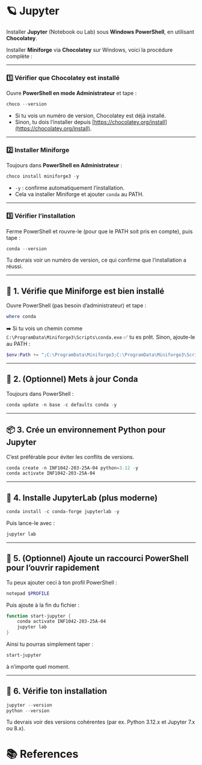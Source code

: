 # :ringed_planet: Jupyter

Installer **Jupyter** (Notebook ou Lab) sous **Windows PowerShell**, en utilisant **Chocolatey**.

Installer **Miniforge** via **Chocolatey** sur Windows, voici la procédure complète :

---

### 1️⃣ Vérifier que Chocolatey est installé

Ouvre **PowerShell en mode Administrateur** et tape :

```powershell
choco --version
```

* Si tu vois un numéro de version, Chocolatey est déjà installé.
* Sinon, tu dois l’installer depuis [https://chocolatey.org/install](https://chocolatey.org/install).

---

### 2️⃣ Installer Miniforge

Toujours dans **PowerShell en Administrateur** :

```powershell
choco install miniforge3 -y
```

* `-y` : confirme automatiquement l’installation.
* Cela va installer Miniforge et ajouter `conda` au PATH.

---

### 3️⃣ Vérifier l’installation

Ferme PowerShell et rouvre-le (pour que le PATH soit pris en compte), puis tape :

```powershell
conda --version
```

Tu devrais voir un numéro de version, ce qui confirme que l’installation a réussi.

---

## 🧰 1. Vérifie que Miniforge est bien installé

Ouvre PowerShell (pas besoin d’administrateur) et tape :

```powershell
where conda
```

➡️ Si tu vois un chemin comme
`C:\ProgramData\Miniforge3\Scripts\conda.exe`
✅ tu es prêt.
Sinon, ajoute-le au PATH :

```powershell
$env:Path += ";C:\ProgramData\Miniforge3;C:\ProgramData\Miniforge3\Scripts"
```

---

## 🧩 2. (Optionnel) Mets à jour Conda

Toujours dans PowerShell :

```powershell
conda update -n base -c defaults conda -y
```

---

## 📦 3. Crée un environnement Python pour Jupyter

C’est préférable pour éviter les conflits de versions.

```powershell
conda create -n INF1042-203-25A-04 python=3.12 -y
conda activate INF1042-203-25A-04
```

---

## 🧠 4. Installe **JupyterLab (plus moderne)**

```powershell
conda install -c conda-forge jupyterlab -y
```

Puis lance-le avec :

```powershell
jupyter lab
```

---

## 🧭 5. (Optionnel) Ajoute un raccourci PowerShell pour l’ouvrir rapidement

Tu peux ajouter ceci à ton profil PowerShell :

```powershell
notepad $PROFILE
```

Puis ajoute à la fin du fichier :

```powershell
function start-jupyter {
    conda activate INF1042-203-25A-04
    jupyter lab
}
```

Ainsi tu pourras simplement taper :

```powershell
start-jupyter
```

à n’importe quel moment.

---

## 🧹 6. Vérifie ton installation

```powershell
jupyter --version
python --version
```

Tu devrais voir des versions cohérentes (par ex. Python 3.12.x et Jupyter 7.x ou 8.x).

# :books: References



